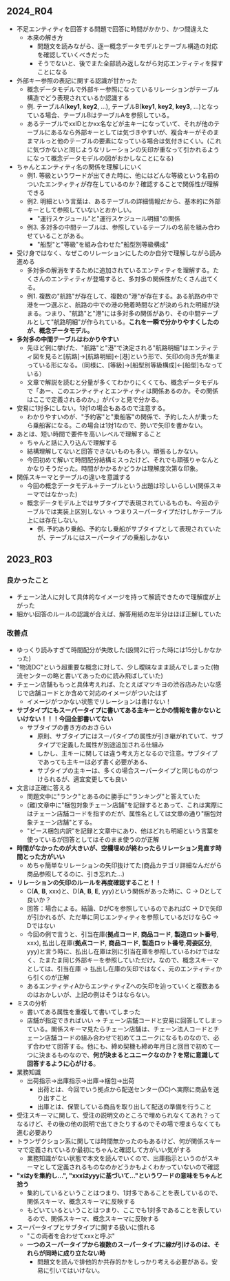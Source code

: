 
## 2024_R04
- 不足エンティティを回答する問題で回答に時間がかかり、かつ間違えた
  - 本来の解き方
    - 問題文を読みながら、逐一概念データモデルとテーブル構造の対応を確認していくべきだった
    - そうでないと、後でまた全部読み返しながら対応エンティティを探すことになる
- 外部キー参照の表記に関する認識が甘かった
  - 概念データモデルで外部キー参照になっているリレーションがテーブル構造でどう表現されているか認識する
  - 例. テーブルA(__key1__, __key2__, ...), テーブルB(__key1__, __key2__, __key3__, ...)となっている場合、テーブルBはテーブルAを参照している。
  - あるテーブルでxxIDとかxx名などが主キーになっていて、それが他のテーブルにあるなら外部キーとしては気づきやすいが、複合キーがそのままマルっと他のテーブルの要素になっている場合は気付きにくい。(これに気づかないと同じようなリレーションの矢印が重なって引かれるようになって概念データモデルの図がおかしなことになる)
- ちゃんとエンティティ名の関係を理解しにいく
  - 例1. 等級というワードが出てきた時に、他にはどんな等級という名前のついたエンティティが存在しているのか？確認することで関係性が理解できる
  - 例2. 明細という言葉は、あるテーブルの詳細情報だから、基本的に外部キーとして参照していないとおかしい。
    - "運行スケジュール"と"運行スケジュール明細"の関係
  - 例3. 多対多の中間テーブルは、参照しているテーブルの名前を組み合わせていることがある。
    - "船型"と"等級"を組み合わせた"船型別等級構成"
- 受け身ではなく、なぜこのリレーションにしたのか自分で理解しながら読み進める
  - 多対多の解消をするために追加されているエンティティを理解する。たくさんのエンティティが登場すると、多対多の関係性がたくさん出てくる。
  - 例1. 複数の"航路"が存在して、複数の"港"が存在する。ある航路の中で港を一つ選ぶと、航路の中での港の発着時間などが決められた明細が決まる。つまり、"航路"と"港"には多対多の関係があり、その中間テーブルとして"航路明細"が作られている。**これを一瞬で分かりやすくしたのが、概念データモデル。**
- **多対多の中間テーブルはわかりやすい**
  - 先ほど例に挙げた、"航路"と"港"で決定される"航路明細"はエンティティ図を見ると[航路]→[航路明細]←[港]という形で、矢印の向き先が集まっている形になる。（同様に、[等級]→[船型別等級構成]←[船型]もなっている）
  - 文章で解説を読むと分量が多くてわかりにくくても、概念データモデルで「あー、このエンティティとエンティティは関係あるのか。その関係はここで定義されるのか。」がパッと見で分かる。
- 安易に1対多にしない。1対1の場合もあるので注意する。
  - わかりやすいのが、"予約客"と"乗船客"の関係で、予約した人が乗ったら乗船客になる。この場合は1対1なので、勢いで矢印を書かない。
- あとは、短い時間で要件を高いレベルで理解すること
  - ちゃんと話に入り込んで理解する
  - 結構理解してないと回答できないものも多い。頑張るしかない。
  - 今回初めて解いて時間配分結構ミスったけど、それでも頑張りゃなんとかなりそうだった。時間がかかるかどうかは理解度次第な印象。
- 関係スキーマとテーブルの違いを意識する
  - 今回の概念データモデル＋テーブルという出題は珍しいらしい(関係スキーマではなかった)
  - 概念データモデル上ではサブタイプで表現されているものも、今回のテーブルでは実装上区別しない → つまりスーパータイプだけしかテーブル上には存在しない。
    - 例. 予約あり乗船、予約なし乗船がサブタイプとして表現されていたが、テーブルにはスーパータイプの乗船しかない

## 2023_R03
### 良かったこと
- チェーン法人に対して具体的なイメージを持って解読できたので理解度が上がった
- 細かい回答のルールの認識が合えば、解答用紙の左半分はほぼ正解していた

### 改善点
- ゆっくり読みすぎて時間配分が失敗した(設問2に行った時には15分しかなかった)
- "物流DC"という超重要な概念に対して、少し曖昧なまま読んでしまった(物流センターの略と書いてあったのに読み飛ばしていた)
- チェーン店舗ももっと具体考えれば、たとえばマツキヨの渋谷店みたいな感じで店舗コードとか含めて対応のイメージがついたはず
  - イメージがつかない状態でリレーションは書けない！
- **サブタイプにもスーパータイプに書いてある主キーとかの情報を書かないといけない！！！今回全部書いてない**
  - サブタイプの書き方のおさらい
    - 原則、サブタイプにはスーパタイプの属性が引き継がれていて、サブタイプで定義した属性が別途追加される仕組み
    - しかし、主キーに関しては違う考え方となるので注意。サブタイプであっても主キーは必ず書く必要がある、
    - サブタイプの主キーは、多くの場合スーパータイプと同じものがつけられるが、適宜変更しても良い
- 文言は正確に答える
  - 問題文中に"ランク"とあるのに勝手に"ランキング"と答えていた
  - (難)文章中に"梱包対象チェーン店舗"を記録するとあって、これは実際にはチェーン店舗コードを指すのだが、属性名としては文章の通り"梱包対象チェーン店舗"とする。
  - "ピース梱包内訳"を記録と文章中にあり、他はどれも明細という言葉を使っているが回答としてはそのまま使うのが正解
- **時間がなかったのが大きいが、空欄埋めが終わったらリレーション見直す時間とった方がいい**
  - めちゃ簡単なリレーションの矢印抜けてた(商品カテゴリ詳細なんだがら商品参照してるのに、引き忘れた...)
- **リレーションの矢印のルールを再度確認すること！！**
  - C(__A__, __B__, xxx)と、D(__A__, __B__, __E__, yyy)という関係があった時に、C → Dとして良いか？
  - 回答：場合による。結論、DがCを参照しているのであればC → Dで矢印が引かれるが、ただ単に同じエンティティを参照しているだけならC → Dではない
  - 今回の例で言うと、引当在庫(__拠点コード__, __商品コード__, __製造ロット番号__, xxx), 払出し在庫(__拠点コード__, __商品コード__, __製造ロット番号__,__荷姿区分__, yyy)と言う時に、払出し在庫は別に引当在庫を参照しているわけではなく、たまたま同じ外部キーを参照していただけ。なので、概念スキーマとしては、引当在庫 → 払出し在庫の矢印ではなく、元のエンティティから引くのが正解
  - あるエンティティAからエンティティZへの矢印を辿っていくと複数あるのはおかしいが、上記の例はそうはならない。
- ミスの分析
  - 書いてある属性を重複して書いてしまった
  - 店舗が指定できればいい → チェーン店舗コードと安易に回答してしまっている。関係スキーマ見たらチェーン店舗は、チェーン法人コードとチェーン店舗コードの組み合わせで初めてユニークになるものなので、必ず合わせて回答する。他にも、締め契機も締め年月日と回目で初めて一つに決まるものなので、**何が決まるとユニークなのか？を常に意識して回答するように心がける**。
- 業務知識
  - 出荷指示→出庫指示→出庫→梱包→出荷
    - 出荷とは、今回でいう拠点から配送センター(DC)へ実際に商品を送り出すこと
    - 出庫とは、保管している商品を取り出して配送の準備を行うこと
- 受注スキーマに関して、受注の説明文のところで埋められなくてあれ？ってなるけど、その後の他の説明で出てきたりするのでその場で埋まらなくても進む必要あり
- トランザクション系に関しては時間無かったのもあるけど、何が関係スキーマで定義されているか最初にちゃんと確認して方がいい気がする
  - 業務知識がない状態で本文を読んでいくので、出庫指示というのがスキーマとして定義されるものなのかどうかもよくわかっていないので確認
- **"xはyを集約し...", "xxxはyyyに基づいて..."というワードの意味をちゃんと拾う**
  - 集約しているということはつまり、1対多であることを表しているので、関係スキーマ、概念スキーマに反映する
  - もどいているということはつまり、ここでも1対多であることを表しているので、関係スキーマ、概念スキーマに反映する
- スーパータイプとサブタイプに関する扱いに慣れる
  - "この両者を合わせてxxxと呼ぶ"
  - **一つのスーパータイプから複数のスーパータイプに線が引けるのは、それらが同時に成り立たない時**
    - 問題文を読んで排他的か共存的かをしっかり考える必要がある。安易に引いてはいけない。

